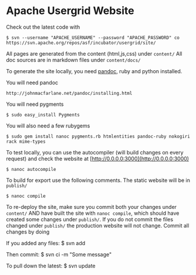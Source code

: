 Apache Usergrid Website
=======================

Check out the latest code with

    $ svn --username "APACHE_USERNAME" --password "APACHE_PASSWORD" co https://svn.apache.org/repos/asf/incubator/usergrid/site/

All pages are generated from the content (html,js,css) under `content/`
All doc sources are in markdown files under `content/docs/`

To generate the site locally, you need [pandoc](http://johnmacfarlane.net/pandoc/installing.html), ruby and python installed.

You will need pandoc

    http://johnmacfarlane.net/pandoc/installing.html

You will need pygments

    $ sudo easy_install Pygments

You will also need a few rubygems

    $ sudo gem install nanoc pygments.rb htmlentities pandoc-ruby nokogiri rack mime-types

To test locally, you can use the autocompiler (will build changes on every request) and check the website at [http://0.0.0.0:3000](http://0.0.0.0:3000)

    $ nanoc autocompile

To build for export use the following comments. The static website will be in `publish/`

    $ nanoc compile

To re-deploy the site, make sure you commit both your changes under `content/` AND have built the site with `nanoc compile`, which should have created some changes under `publish/`. If you do not commit the files changed under `publish/` the production website will not change. Commit all changes by doing

If you added any files:
	$ svn add <file or directory>

Then commit:
    $ svn ci -m "Some message"

To pull down the latest:
	$ svn update
